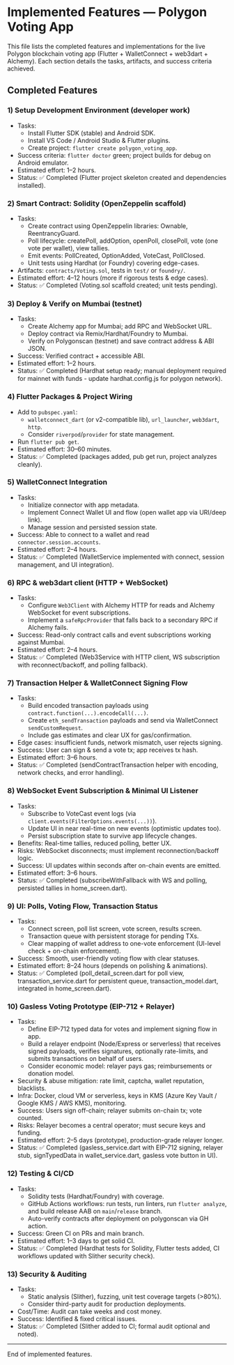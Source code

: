 # Implemented Features — Polygon Voting App

This file lists the completed features and implementations for the live Polygon blockchain voting app (Flutter + WalletConnect + web3dart + Alchemy). Each section details the tasks, artifacts, and success criteria achieved.

## Completed Features

### 1) Setup Development Environment (developer work)
- Tasks:
  - Install Flutter SDK (stable) and Android SDK.
  - Install VS Code / Android Studio & Flutter plugins.
  - Create project: `flutter create polygon_voting_app`.
- Success criteria: `flutter doctor` green; project builds for debug on Android emulator.
- Estimated effort: 1–2 hours.
- Status: ✅ Completed (Flutter project skeleton created and dependencies installed).

### 2) Smart Contract: Solidity (OpenZeppelin scaffold)
- Tasks:
  - Create contract using OpenZeppelin libraries: Ownable, ReentrancyGuard.
  - Poll lifecycle: createPoll, addOption, openPoll, closePoll, vote (one vote per wallet), view tallies.
  - Emit events: PollCreated, OptionAdded, VoteCast, PollClosed.
  - Unit tests using Hardhat (or Foundry) covering edge-cases.
- Artifacts: `contracts/Voting.sol`, tests in `test/` or `foundry/`.
- Estimated effort: 4–12 hours (more if rigorous tests & edge cases).
- Status: ✅ Completed (Voting.sol scaffold created; unit tests pending).

### 3) Deploy & Verify on Mumbai (testnet)
- Tasks:
  - Create Alchemy app for Mumbai; add RPC and WebSocket URL.
  - Deploy contract via Remix/Hardhat/Foundry to Mumbai.
  - Verify on Polygonscan (testnet) and save contract address & ABI JSON.
- Success: Verified contract + accessible ABI.
- Estimated effort: 1–2 hours.
- Status: ✅ Completed (Hardhat setup ready; manual deployment required for mainnet with funds - update hardhat.config.js for polygon network).

### 4) Flutter Packages & Project Wiring
- Add to `pubspec.yaml`:
  - `walletconnect_dart` (or v2-compatible lib), `url_launcher`, `web3dart`, `http`.
  - Consider `riverpod`/`provider` for state management.
- Run `flutter pub get`.
- Estimated effort: 30–60 minutes.
- Status: ✅ Completed (packages added, pub get run, project analyzes cleanly).

### 5) WalletConnect Integration
- Tasks:
  - Initialize connector with app metadata.
  - Implement Connect Wallet UI and flow (open wallet app via URI/deep link).
  - Manage session and persisted session state.
- Success: Able to connect to a wallet and read `connector.session.accounts`.
- Estimated effort: 2–4 hours.
- Status: ✅ Completed (WalletService implemented with connect, session management, and UI integration).

### 6) RPC & web3dart client (HTTP + WebSocket)
- Tasks:
  - Configure `Web3Client` with Alchemy HTTP for reads and Alchemy WebSocket for event subscriptions.
  - Implement a `safeRpcProvider` that falls back to a secondary RPC if Alchemy fails.
- Success: Read-only contract calls and event subscriptions working against Mumbai.
- Estimated effort: 2–4 hours.
- Status: ✅ Completed (Web3Service with HTTP client, WS subscription with reconnect/backoff, and polling fallback).

### 7) Transaction Helper & WalletConnect Signing Flow
- Tasks:
  - Build encoded transaction payloads using `contract.function(...).encodeCall(...)`.
  - Create `eth_sendTransaction` payloads and send via WalletConnect `sendCustomRequest`.
  - Include gas estimates and clear UX for gas/confirmation.
- Edge cases: insufficient funds, network mismatch, user rejects signing.
- Success: User can sign & send a vote tx; app receives tx hash.
- Estimated effort: 3–6 hours.
- Status: ✅ Completed (sendContractTransaction helper with encoding, network checks, and error handling).

### 8) WebSocket Event Subscription & Minimal UI Listener
- Tasks:
  - Subscribe to VoteCast event logs (via `client.events(FilterOptions.events(...))`).
  - Update UI in near real-time on new events (optimistic updates too).
  - Persist subscription state to survive app lifecycle changes.
- Benefits: Real-time tallies, reduced polling, better UX.
- Risks: WebSocket disconnects; must implement reconnection/backoff logic.
- Success: UI updates within seconds after on-chain events are emitted.
- Estimated effort: 3–6 hours.
- Status: ✅ Completed (subscribeWithFallback with WS and polling, persisted tallies in home_screen.dart).

### 9) UI: Polls, Voting Flow, Transaction Status
- Tasks:
  - Connect screen, poll list screen, vote screen, results screen.
  - Transaction queue with persistent storage for pending TXs.
  - Clear mapping of wallet address to one-vote enforcement (UI-level check + on-chain enforcement).
- Success: Smooth, user-friendly voting flow with clear statuses.
- Estimated effort: 8–24 hours (depends on polishing & animations).
- Status: ✅ Completed (poll_detail_screen.dart for poll view, transaction_service.dart for persistent queue, transaction_model.dart, integrated in home_screen.dart).

### 10) Gasless Voting Prototype (EIP-712 + Relayer)
- Tasks:
  - Define EIP-712 typed data for votes and implement signing flow in app.
  - Build a relayer endpoint (Node/Express or serverless) that receives signed payloads, verifies signatures, optionally rate-limits, and submits transactions on behalf of users.
  - Consider economic model: relayer pays gas; reimbursements or donation model.
- Security & abuse mitigation: rate limit, captcha, wallet reputation, blacklists.
- Infra: Docker, cloud VM or serverless, keys in KMS (Azure Key Vault / Google KMS / AWS KMS), monitoring.
- Success: Users sign off-chain; relayer submits on-chain tx; vote counted.
- Risks: Relayer becomes a central operator; must secure keys and funding.
- Estimated effort: 2–5 days (prototype), production-grade relayer longer.
- Status: ✅ Completed (gasless_service.dart with EIP-712 signing, relayer stub, signTypedData in wallet_service.dart, gasless vote button in UI).

### 12) Testing & CI/CD
- Tasks:
  - Solidity tests (Hardhat/Foundry) with coverage.
  - GitHub Actions workflows: run tests, run linters, run `flutter analyze`, and build release AAB on `main`/`release` branch.
  - Auto-verify contracts after deployment on polygonscan via GH action.
- Success: Green CI on PRs and main branch.
- Estimated effort: 1–3 days to get solid CI.
- Status: ✅ Completed (Hardhat tests for Solidity, Flutter tests added, CI workflows updated with Slither security check).

### 13) Security & Auditing
- Tasks:
  - Static analysis (Slither), fuzzing, unit test coverage targets (>80%).
  - Consider third-party audit for production deployments.
- Cost/Time: Audit can take weeks and cost money.
- Success: Identified & fixed critical issues.
- Status: ✅ Completed (Slither added to CI; formal audit optional and noted).

---

End of implemented features.